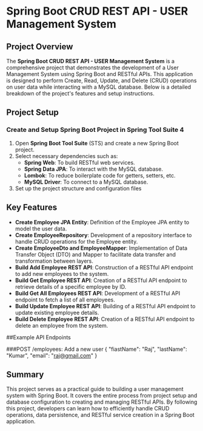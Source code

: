 # Spring Boot CRUD REST API - USER Management System

## Project Overview
The **Spring Boot CRUD REST API - USER Management System** is a comprehensive project that demonstrates the development of a User Management System using Spring Boot and RESTful APIs. This application is designed to perform Create, Read, Update, and Delete (CRUD) operations on user data while interacting with a MySQL database. Below is a detailed breakdown of the project's features and setup instructions.

## Project Setup

### Create and Setup Spring Boot Project in Spring Tool Suite 4
1. Open **Spring Boot Tool Suite** (STS) and create a new Spring Boot project.
2. Select necessary dependencies such as:
    - **Spring Web**: To build RESTful web services.
    - **Spring Data JPA**: To interact with the MySQL database.
    - **Lombok**: To reduce boilerplate code for getters, setters, etc.
    - **MySQL Driver**: To connect to a MySQL database.
3. Set up the project structure and configuration files

## Key Features
- **Create Employee JPA Entity**: Definition of the Employee JPA entity to model the user data.
- **Create EmployeeRepository**: Development of a repository interface to handle CRUD operations for the Employee entity.
- **Create EmployeeDto and EmployeeMapper**: Implementation of Data Transfer Object (DTO) and Mapper to facilitate data transfer and transformation between layers.
- **Build Add Employee REST API**: Construction of a RESTful API endpoint to add new employees to the system.
- **Build Get Employee REST API**: Creation of a RESTful API endpoint to retrieve details of a specific employee by ID.
- **Build Get All Employees REST API**: Development of a RESTful API endpoint to fetch a list of all employees.
- **Build Update Employee REST API**: Building of a RESTful API endpoint to update existing employee details.
- **Build Delete Employee REST API**: Creation of a RESTful API endpoint to delete an employee from the system.

##Example API Endpoints 

###POST /employees: Add a new user
{
  "fiastName": "Raj",
  "lastName": "Kumar",
  "email": "raj@gmail.com"
}

## Summary
This project serves as a practical guide to building a user management system with Spring Boot. It covers the entire process from project setup and database configuration to creating and managing RESTful APIs. By following this project, developers can learn how to efficiently handle CRUD operations, data persistence, and RESTful service creation in a Spring Boot application.
